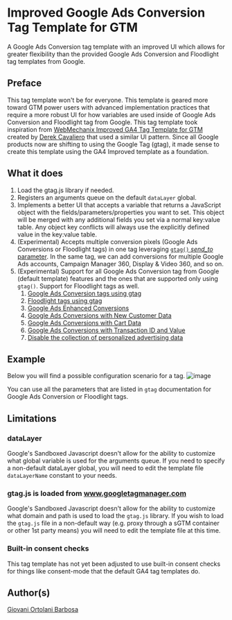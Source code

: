 # Improved Google Ads Conversion Tag Template for GTM
A Google Ads Conversion tag template with an improved UI which allows for greater flexibility than the provided Google Ads Conversion and Floodlight tag templates from Google.

## Preface
This tag template won't be for everyone. This template is geared more toward GTM power users with advanced implementation practices that require a more robust UI for how variables are used inside of Google Ads Conversion and Floodlight tag from Google. This tag template took inspiration from [WebMechanix Improved GA4 Tag Template for GTM](https://github.com/WebMechanix/gtm-improved-ga4) created by [Derek Cavaliero](https://github.com/derekcavaliero) that used a similar UI pattern. Since all Google products now are shifting to using the Google Tag (gtag), it made sense to create this template using the GA4 Improved template as a foundation.

## What it does

1. Load the gtag.js library if needed.
2. Registers an arguments queue on the default `dataLayer` global.
3. Implements a better UI that accepts a variable that returns a JavaScript object with the fields/parameters/properties you want to set. This object will be merged with any additional fields you set via a normal key:value table. Any object key conflicts will always use the explicitly defined value in the key:value table.
4. (Experimental) Accepts multiple conversion pixels (Google Ads Conversions or Floodlight tags) in one tag leveraging [`gtag()` _send_to_ parameter](https://developers.google.com/tag-platform/gtagjs/routing). In the same tag, we can add conversions for multiple Google Ads accounts, Campaign Manager 360, Display & Video 360, and so on.
5. (Experimental) Support for all Google Ads Conversion tag from Google (default template) features and the ones that are supported only using `gtag()`. Support for Floodlight tags as well.
    1. [Google Ads Conversion tags using gtag](https://support.google.com/google-ads/answer/7548399?hl=en)
    2. [Floodlight tags using gtag](https://support.google.com/campaignmanager/answer/7554821?hl=en)
    3. [Google Ads Enhanced Conversions](https://support.google.com/google-ads/answer/9888656?hl=en)
    4. [Google Ads Conversions with New Customer Data](https://support.google.com/google-ads/answer/12077475?hl=en)
    5. [Google Ads Conversions with Cart Data](https://support.google.com/google-ads/answer/9028614?hl=en)
    6. [Google Ads Conversions with Transaction ID and Value](https://support.google.com/google-ads/answer/6386790?hl=en)
    7. [Disable the collection of personalized advertising data](https://support.google.com/google-ads/answer/9606827?hl=en)

## Example
Below you will find a possible configuration scenario for a tag.
![image](https://github.com/giovaniortolani/gtm-improved-google-ads-conversion-tag/assets/9199996/33906b9f-6c18-4848-a062-76d51b958b22)

You can use all the parameters that are listed in `gtag` documentation for Google Ads Conversion or Floodlight tags.

## Limitations

### dataLayer
Google's Sandboxed Javascript doesn't allow for the ability to customize what global variable is used for the arguments queue. If you need to specify a non-default dataLayer global, you will need to edit the template file `dataLayerName` constant to your needs.

### gtag.js is loaded from www.googletagmanager.com
Google's Sandboxed Javascript doesn't allow for the ability to customize what domain and path is used to load the `gtag.js` library. If you wish to load the `gtag.js` file in a non-default way (e.g. proxy through a sGTM container or other 1st party means) you will need to edit the template file at this time.

### Built-in consent checks
This tag template has not yet been adjusted to use built-in consent checks for things like consent-mode that the default GA4 tag templates do.

## Author(s)
[Giovani Ortolani Barbosa](https://www.linkedin.com/in/giovani-ortolani-barbosa/)
